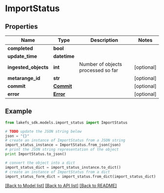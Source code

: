 # ImportStatus


## Properties

Name | Type | Description | Notes
------------ | ------------- | ------------- | -------------
**completed** | **bool** |  | 
**update_time** | **datetime** |  | 
**ingested_objects** | **int** | Number of objects processed so far | [optional] 
**metarange_id** | **str** |  | [optional] 
**commit** | [**Commit**](Commit.md) |  | [optional] 
**error** | [**Error**](Error.md) |  | [optional] 

## Example

```python
from lakefs_sdk.models.import_status import ImportStatus

# TODO update the JSON string below
json = "{}"
# create an instance of ImportStatus from a JSON string
import_status_instance = ImportStatus.from_json(json)
# print the JSON string representation of the object
print ImportStatus.to_json()

# convert the object into a dict
import_status_dict = import_status_instance.to_dict()
# create an instance of ImportStatus from a dict
import_status_form_dict = import_status.from_dict(import_status_dict)
```
[[Back to Model list]](../README.md#documentation-for-models) [[Back to API list]](../README.md#documentation-for-api-endpoints) [[Back to README]](../README.md)


